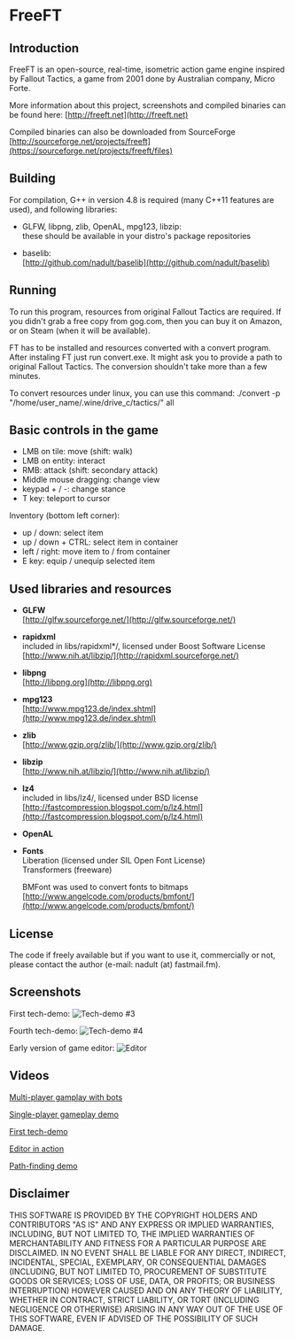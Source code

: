 # FreeFT




## Introduction
FreeFT is an open-source, real-time, isometric action game engine
inspired by Fallout Tactics, a game from 2001 done by Australian company,
Micro Forte.
 
More information about this project, screenshots and compiled binaries can be found here:
[http://freeft.net](http://freeft.net)

Compiled binaries can also be downloaded from SourceForge
[http://sourceforge.net/projects/freeft](https://sourceforge.net/projects/freeft/files)


## Building
For compilation, G++ in version 4.8 is required (many C++11 features are
used), and following libraries:

* GLFW, libpng, zlib, OpenAL, mpg123, libzip:  
	these should be available in your distro's package repositories

* baselib:  
	[http://github.com/nadult/baselib](http://github.com/nadult/baselib)

## Running
To run this program, resources from original Fallout Tactics are required.
If you didn't grab a free copy from gog.com, then you can buy it on Amazon,
or on Steam (when it will be available).

FT has to be installed and resources converted with a convert program.
After instaling FT just run convert.exe. It might ask you to provide a
path to original Fallout Tactics. The conversion shouldn't take more than
a few minutes.  

To convert resources under linux, you can use this command:
./convert -p "/home/user_name/.wine/drive_c/tactics/" all

## Basic controls in the game

* LMB on tile: move (shift: walk)
* LMB on entity: interact
* RMB: attack (shift: secondary attack)
* Middle mouse dragging: change view
* keypad + / -: change stance
* T key: teleport to cursor

Inventory (bottom left corner):

* up / down: select item
* up / down + CTRL: select item in container
* left / right: move item to / from container
* E key: equip / unequip selected item

## Used libraries and resources
* **GLFW**  
	[http://glfw.sourceforge.net/](http://glfw.sourceforge.net/)

* **rapidxml**  
	included in libs/rapidxml*/, licensed under Boost Software License  
	[http://www.nih.at/libzip/](http://rapidxml.sourceforge.net/)

* **libpng**  
	[http://libpng.org](http://libpng.org)

* **mpg123**  
	[http://www.mpg123.de/index.shtml](http://www.mpg123.de/index.shtml)

* **zlib**  
	[http://www.gzip.org/zlib/](http://www.gzip.org/zlib/)

* **libzip**  
	[http://www.nih.at/libzip/](http://www.nih.at/libzip/)

* **lz4**  
	included in libs/lz4/, licensed under BSD license  
	[http://fastcompression.blogspot.com/p/lz4.html](http://fastcompression.blogspot.com/p/lz4.html)

* **OpenAL**

* **Fonts**  
  Liberation (licensed under SIL Open Font License)  
  Transformers (freeware)  

  BMFont was used to convert fonts to bitmaps  
  [http://www.angelcode.com/products/bmfont/](http://www.angelcode.com/products/bmfont/)


## License

The code if freely available but if you want to use it, commercially or not, please
contact the author (e-mail: nadult (at) fastmail.fm).


## Screenshots

First tech-demo:
![](http://freeft.pl/wp-content/uploads/2014/04/techdemo3a.jpg "Tech-demo #3")

Fourth tech-demo:
![](http://freeft.pl/wp-content/uploads/2014/07/techdemo4a.jpg "Tech-demo #4")

Early version of game editor:
![](http://freeft.pl/wp-content/uploads/2014/03/techdemo1c.jpg "Editor")


## Videos

[Multi-player gamplay with bots](http://vimeo.com/101652935)

[Single-player gameplay demo](http://vimeo.com/91863672)

[First tech-demo](http://vimeo.com/58703722)

[Editor in action](http://vimeo.com/88563626)

[Path-finding demo](http://vimeo.com/58703723)

## Disclaimer

THIS SOFTWARE IS PROVIDED BY THE COPYRIGHT HOLDERS AND CONTRIBUTORS "AS IS" AND
ANY EXPRESS OR IMPLIED WARRANTIES, INCLUDING, BUT NOT LIMITED TO, THE IMPLIED
WARRANTIES OF MERCHANTABILITY AND FITNESS FOR A PARTICULAR PURPOSE ARE
DISCLAIMED. IN NO EVENT SHALL <COPYRIGHT HOLDER> BE LIABLE FOR ANY
DIRECT, INDIRECT, INCIDENTAL, SPECIAL, EXEMPLARY, OR CONSEQUENTIAL DAMAGES
(INCLUDING, BUT NOT LIMITED TO, PROCUREMENT OF SUBSTITUTE GOODS OR SERVICES;
LOSS OF USE, DATA, OR PROFITS; OR BUSINESS INTERRUPTION) HOWEVER CAUSED AND
ON ANY THEORY OF LIABILITY, WHETHER IN CONTRACT, STRICT LIABILITY, OR TORT
(INCLUDING NEGLIGENCE OR OTHERWISE) ARISING IN ANY WAY OUT OF THE USE OF THIS
SOFTWARE, EVEN IF ADVISED OF THE POSSIBILITY OF SUCH DAMAGE.
